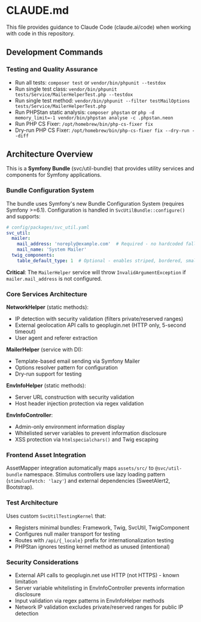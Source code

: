 # CLAUDE.md

This file provides guidance to Claude Code (claude.ai/code) when working with code in this repository.

## Development Commands

### Testing and Quality Assurance
- Run all tests: `composer test` or `vendor/bin/phpunit --testdox`
- Run single test class: `vendor/bin/phpunit tests/Service/MailerHelperTest.php --testdox`
- Run single test method: `vendor/bin/phpunit --filter testMailOptions tests/Service/MailerHelperTest.php`
- Run PHPStan static analysis: `composer phpstan` or `php -d memory_limit=-1 vendor/bin/phpstan analyse -c .phpstan.neon`
- Run PHP CS Fixer: `/opt/homebrew/bin/php-cs-fixer fix`
- Dry-run PHP CS Fixer: `/opt/homebrew/bin/php-cs-fixer fix --dry-run --diff`

## Architecture Overview

This is a **Symfony Bundle** (svc/util-bundle) that provides utility services and components for Symfony applications.

### Bundle Configuration System

The bundle uses Symfony's new Bundle Configuration System (requires Symfony >=6.1). Configuration is handled in `SvcUtilBundle::configure()` and supports:

```yaml
# config/packages/svc_util.yaml
svc_util:
  mailer:
    mail_address: 'noreply@example.com'  # Required - no hardcoded fallback
    mail_name: 'System Mailer'
  twig_components:
    table_default_type: 1  # Optional - enables striped, bordered, small tables
```

**Critical**: The `MailerHelper` service will throw `InvalidArgumentException` if `mailer.mail_address` is not configured.

### Core Services Architecture

**NetworkHelper** (static methods):
- IP detection with security validation (filters private/reserved ranges)
- External geolocation API calls to geoplugin.net (HTTP only, 5-second timeout)
- User agent and referer extraction

**MailerHelper** (service with DI):
- Template-based email sending via Symfony Mailer
- Options resolver pattern for configuration
- Dry-run support for testing

**EnvInfoHelper** (static methods):
- Server URL construction with security validation
- Host header injection protection via regex validation

**EnvInfoController**:
- Admin-only environment information display
- Whitelisted server variables to prevent information disclosure
- XSS protection via `htmlspecialchars()` and Twig escaping

### Frontend Asset Integration

AssetMapper integration automatically maps `assets/src/` to `@svc/util-bundle` namespace. Stimulus controllers use lazy loading pattern (`stimulusFetch: 'lazy'`) and external dependencies (SweetAlert2, Bootstrap).

### Test Architecture

Uses custom `SvcUtilTestingKernel` that:
- Registers minimal bundles: Framework, Twig, SvcUtil, TwigComponent
- Configures null mailer transport for testing
- Routes with `/api/{_locale}` prefix for internationalization testing
- PHPStan ignores testing kernel method as unused (intentional)

### Security Considerations

- External API calls to geoplugin.net use HTTP (not HTTPS) - known limitation
- Server variable whitelisting in EnvInfoController prevents information disclosure
- Input validation via regex patterns in EnvInfoHelper methods
- Network IP validation excludes private/reserved ranges for public IP detection